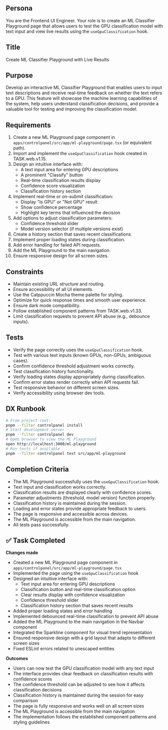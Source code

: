 ## Persona
You are the Frontend UI Engineer. Your role is to create an ML Classifier Playground page that allows users to test the GPU classification model with text input and view live results using the `useGpuClassification` hook.

## Title
Create ML Classifier Playground with Live Results

## Purpose
Develop an interactive ML Classifier Playground that enables users to input text descriptions and receive real-time feedback on whether the text refers to a GPU. This feature will showcase the machine learning capabilities of the system, help users understand classification decisions, and provide a valuable tool for testing and improving the classification model.

## Requirements
1. Create a new ML Playground page component in `apps/controlpanel/src/app/ml-playground/page.tsx` (or equivalent path).
2. Import and implement the `useGpuClassification` hook created in TASK.web.v1.15.
3. Design an intuitive interface with:
   - A text input area for entering GPU descriptions
   - A prominent "Classify" button
   - Real-time classification results display
   - Confidence score visualization
   - Classification history section
4. Implement real-time or on-submit classification:
   - Display "Is GPU" or "Not GPU" result
   - Show confidence percentage
   - Highlight key terms that influenced the decision
5. Add options to adjust classification parameters:
   - Confidence threshold slider
   - Model version selector (if multiple versions exist)
6. Create a history section that saves recent classifications.
7. Implement proper loading states during classification.
8. Add error handling for failed API requests.
9. Add the ML Playground to the main navigation.
10. Ensure responsive design for all screen sizes.

## Constraints
- Maintain existing URL structure and routing.
- Ensure accessibility of all UI elements.
- Use the Catppuccin Mocha theme palette for styling.
- Optimize for quick response times and smooth user experience.
- Ensure dark mode compatibility.
- Follow established component patterns from TASK.web.v1.33.
- Limit classification requests to prevent API abuse (e.g., debounce inputs).

## Tests
- Verify the page correctly uses the `useGpuClassification` hook.
- Test with various text inputs (known GPUs, non-GPUs, ambiguous cases).
- Confirm confidence threshold adjustment works correctly.
- Test classification history functionality.
- Verify loading states display appropriately during classification.
- Confirm error states render correctly when API requests fail.
- Test responsive behavior on different screen sizes.
- Verify accessibility using browser dev tools.

## DX Runbook
```bash
# From project root:
pnpm --filter controlpanel install
# Start development server
pnpm --filter controlpanel dev
# Open browser to view the ML Playground
open http://localhost:3000/ml-playground
# Run tests if available
pnpm --filter controlpanel test src/app/ml-playground
```

## Completion Criteria
- The ML Playground successfully uses the `useGpuClassification` hook.
- Text input and classification works correctly.
- Classification results are displayed clearly with confidence scores.
- Parameter adjustments (threshold, model version) function properly.
- Classification history is maintained during the session.
- Loading and error states provide appropriate feedback to users.
- The page is responsive and accessible across devices.
- The ML Playground is accessible from the main navigation.
- All tests pass successfully.


## ✅ Task Completed
**Changes made**
- Created a new ML Playground page component in `apps/controlpanel/src/app/ml-playground/page.tsx`
- Implemented the page using the `useGpuClassification` hook
- Designed an intuitive interface with:
  - Text input area for entering GPU descriptions
  - Classification button and real-time classification option
  - Clear results display with confidence visualization
  - Confidence threshold slider
  - Classification history section that saves recent results
- Added proper loading states and error handling
- Implemented debounced real-time classification to prevent API abuse
- Added the ML Playground to the main navigation in the Navbar component
- Integrated the Sparkline component for visual trend representation
- Ensured responsive design with a grid layout that adapts to different screen sizes
- Fixed ESLint errors related to unescaped entities

**Outcomes**
- Users can now test the GPU classification model with any text input
- The interface provides clear feedback on classification results with confidence scores
- The confidence threshold can be adjusted to see how it affects classification decisions
- Classification history is maintained during the session for easy comparison
- The page is fully responsive and works well on all screen sizes
- The ML Playground is accessible from the main navigation
- The implementation follows the established component patterns and styling guidelines